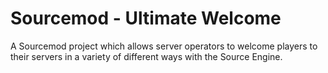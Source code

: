 # Sourcemod - Ultimate Welcome
A Sourcemod project which allows server operators to welcome players to their servers in a variety of different ways with the Source Engine.